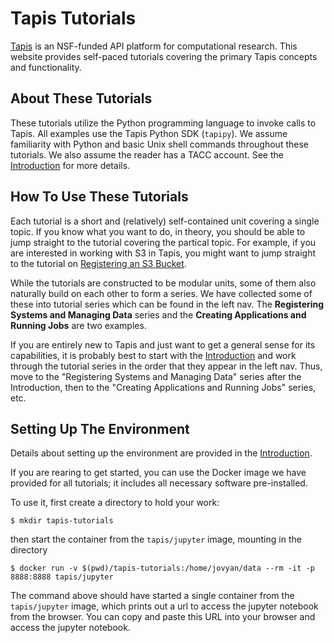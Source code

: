 # Tapis Tutorials

[Tapis](https://tapis-project.org) is an NSF-funded API platform for computational research. This
website provides self-paced tutorials covering the primary Tapis concepts
and functionality. 

## About These Tutorials
These tutorials utilize the Python programming language to invoke calls to Tapis. All 
examples use the Tapis Python SDK (`tapipy`).  We assume familiarity with Python and basic Unix shell 
commands throughout these tutorials. We also assume the reader has a TACC account. See the 
[Introduction](intro/intro.md) for more details.

## How To Use These Tutorials
Each tutorial is a short and (relatively) self-contained unit covering a single topic.
If you know what you want to do, in theory, you should be able to jump straight to the 
tutorial covering the partical topic. For example, if you are interested in working
with S3 in Tapis, you might want to jump straight to the tutorial on 
[Registering an S3 Bucket](systems/s3.md).

While the tutorials are constructed to be modular units, some of them also naturally
build on each other to form a series. We have collected some of these into tutorial series
which can be found in the left nav. The **Registering Systems and Managing Data** series
and the **Creating Applications and Running Jobs** are two examples.

If you are entirely new to Tapis and just want to get a general sense for its capabilities,
it is probably best to start with the [Introduction](intro/intro.md) and work through the 
tutorial series in
the order that they appear in the left nav. Thus, move to the "Registering Systems and 
Managing Data" series after the Introduction, then to the "Creating Applications and 
Running Jobs" series, etc. 

## Setting Up The Environment
Details about setting up the environment are provided in the [Introduction](intro/intro.md).

If you are rearing to get started, you can use the Docker image we have provided for all 
tutorials; it includes all necessary software pre-installed.

To use it, first create a directory to hold your work:

```
$ mkdir tapis-tutorials
```

then start the container from the `tapis/jupyter` image, mounting in the directory

```
$ docker run -v $(pwd)/tapis-tutorials:/home/jovyan/data --rm -it -p 8888:8888 tapis/jupyter
```

The command above should have started a single container from the `tapis/jupyter` image, 
which prints out a url to access the jupyter notebook from the browser.
You can copy and paste this URL into your browser and access the jupyter notebook.